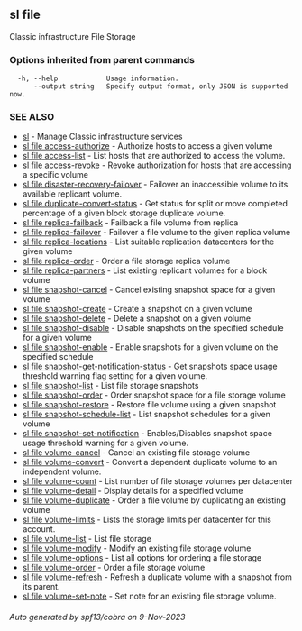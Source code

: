 ## sl file

Classic infrastructure File Storage

### Options inherited from parent commands

```
  -h, --help            Usage information.
      --output string   Specify output format, only JSON is supported now.
```

### SEE ALSO

* [sl](sl.md)	 - Manage Classic infrastructure services
* [sl file access-authorize](sl_file_access-authorize.md)	 - Authorize hosts  to access a given volume
* [sl file access-list](sl_file_access-list.md)	 - List hosts that are authorized to access the volume.
* [sl file access-revoke](sl_file_access-revoke.md)	 - Revoke authorization for hosts that are accessing a specific volume
* [sl file disaster-recovery-failover](sl_file_disaster-recovery-failover.md)	 - Failover an inaccessible volume to its available replicant volume.
* [sl file duplicate-convert-status](sl_file_duplicate-convert-status.md)	 - Get status for split or move completed percentage of a given block storage duplicate volume.
* [sl file replica-failback](sl_file_replica-failback.md)	 - Failback a file volume from replica
* [sl file replica-failover](sl_file_replica-failover.md)	 - Failover a file volume to the given replica volume
* [sl file replica-locations](sl_file_replica-locations.md)	 - List suitable replication datacenters for the given volume
* [sl file replica-order](sl_file_replica-order.md)	 - Order a file storage replica volume
* [sl file replica-partners](sl_file_replica-partners.md)	 - List existing replicant volumes for a block volume
* [sl file snapshot-cancel](sl_file_snapshot-cancel.md)	 - Cancel existing snapshot space for a given volume
* [sl file snapshot-create](sl_file_snapshot-create.md)	 - Create a snapshot on a given volume
* [sl file snapshot-delete](sl_file_snapshot-delete.md)	 - Delete a snapshot on a given volume
* [sl file snapshot-disable](sl_file_snapshot-disable.md)	 - Disable snapshots on the specified schedule for a given volume
* [sl file snapshot-enable](sl_file_snapshot-enable.md)	 - Enable snapshots for a given volume on the specified schedule
* [sl file snapshot-get-notification-status](sl_file_snapshot-get-notification-status.md)	 - Get snapshots space usage threshold warning flag setting for a given volume.
* [sl file snapshot-list](sl_file_snapshot-list.md)	 - List file storage snapshots
* [sl file snapshot-order](sl_file_snapshot-order.md)	 - Order snapshot space for a file storage volume
* [sl file snapshot-restore](sl_file_snapshot-restore.md)	 - Restore file volume using a given snapshot
* [sl file snapshot-schedule-list](sl_file_snapshot-schedule-list.md)	 - List snapshot schedules for a given volume
* [sl file snapshot-set-notification](sl_file_snapshot-set-notification.md)	 - Enables/Disables snapshot space usage threshold warning for a given volume.
* [sl file volume-cancel](sl_file_volume-cancel.md)	 - Cancel an existing file storage volume
* [sl file volume-convert](sl_file_volume-convert.md)	 - Convert a dependent duplicate volume to an independent volume.
* [sl file volume-count](sl_file_volume-count.md)	 - List number of file storage volumes per datacenter
* [sl file volume-detail](sl_file_volume-detail.md)	 - Display details for a specified volume
* [sl file volume-duplicate](sl_file_volume-duplicate.md)	 - Order a file volume by duplicating an existing volume
* [sl file volume-limits](sl_file_volume-limits.md)	 - Lists the storage limits per datacenter for this account.
* [sl file volume-list](sl_file_volume-list.md)	 - List file storage
* [sl file volume-modify](sl_file_volume-modify.md)	 - Modify an existing file storage volume
* [sl file volume-options](sl_file_volume-options.md)	 - List all options for ordering a file storage
* [sl file volume-order](sl_file_volume-order.md)	 - Order a file storage volume
* [sl file volume-refresh](sl_file_volume-refresh.md)	 - Refresh a duplicate volume with a snapshot from its parent.
* [sl file volume-set-note](sl_file_volume-set-note.md)	 - Set note for an existing file storage volume.

###### Auto generated by spf13/cobra on 9-Nov-2023
